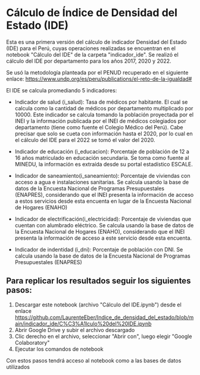 # Cálculo de Índice de Densidad del Estado (IDE)

Esta es una primera versión del cálculo de indicador Densidad del Estado (IDE) para el Perú, cuyas operaciones realizadas se encuentran en el notebook "Cálculo del IDE" de la carpeta "indicador_ide". Se realizó el cálculo del IDE por departamento para los años 2017, 2020 y 2022.

Se usó la metodología planteada por el PENUD recuperado en el siguiente enlace: https://www.undp.org/es/peru/publications/el-reto-de-la-igualdad#

El IDE se calcula promediando 5 indicadores:

- Indicador de salud (i_salud): Tasa de médicos por habitante. El cual se calcula como la cantidad de médicos por departamento multiplicado por 10000. Este indicador se calcula tomando la población proyectada por el INEI y la información publicada por el INEI de médicos colegiados por departamento (tiene como fuente el Colegio Médico del Perú). Cabe precisar que solo se cueta con información hasta el 2020, por lo cual en el cálculo del IDE para el 2022 se tomó el valor del 2020.

- Indicador de educación (i_educacion): Porcentaje de población de 12 a 16 años matriculado en educación secundaria. Se toma como fuente al MINEDU, la información es extraída desde su portal estadístico ESCALE.

- Indicador de saneamiento(i_saneamiento): Porcentaje de viviendas con acceso a agua e instalaciones sanitarias. Se calcula usando la base de datos de la Encuesta Nacional de Programas Presupuestales (ENAPRES), considerando que el INEI presenta la información de acceso a estos servicios desde esta encuenta en lugar de la Encuesta Nacional de Hogares (ENAHO)

- Indicador de electrificación(i_electricidad): Porcentaje de viviendas que cuentan con alumbrado eléctrico. Se calcula usando la base de datos de la Encuesta Nacional de Hogares (ENAHO), considerando que el INEI presenta la información de acceso a este servicio desde esta encuenta.

- Indicador de indentidad (i_dni): Porcentaje de población con DNI. Se calcula usando la base de datos de la Encuesta Nacional de Programas Presupuestales (ENAPRES) 


## Para replicar los resultados seguir los siguientes pasos:

1. Descargar este notebook (archivo "Cálculo del IDE.ipynb") desde el enlace https://github.com/LaurenteEber/Indice_de_densidad_del_estado/blob/main/indicador_ide/C%C3%A1lculo%20del%20IDE.ipynb
2. Abrir Google Drive y subir el archivo descargado
3. Clic derecho en el archivo, seleccionar "Abrir con", luego elegir "Google Colaboratory"
4. Ejecutar los comandos de notebook

Con estos pasos tendrá acceso al notebook como a las bases de datos utilizados